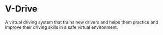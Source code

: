 # V-Drive
A virtual driving system that trains new drivers and helps them practice and improve their driving skills in a safe virtual environment.
